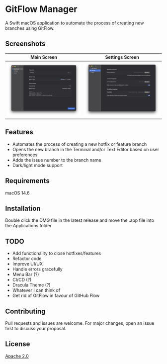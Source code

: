 # GitFlow Manager

A Swift macOS application to automate the process of creating new branches using GitFlow.

## Screenshots

| Main Screen | Settings Screen |
|-------------|-----------------|
| ![Main Screen](screenshots/main.png) | ![Settings Screen](screenshots/settings.png) |

## Features

- Automates the process of creating a new hotfix or feature branch
- Opens the new branch in the Terminal and/or Text Editor based on user preferences
- Adds the issue number to the branch name
- Dark/light mode support

## Requirements

macOS 14.6

## Installation

Double click the DMG file in the latest release and move the .app file into the Applications folder

## TODO

- Add functionality to close hotfixes/features
- Refactor code
- Improve UI/UX
- Handle errors gracefully
- Menu Bar (?)
- CI/CD (?)
- Dracula Theme (?)
- Whatever I can think of
- Get rid of GitFlow in favour of GitHub Flow

## Contributing

Pull requests and issues are welcome. For major changes, open an issue first to discuss your proposal.

## License

[Apache 2.0](./LICENSE.txt)
